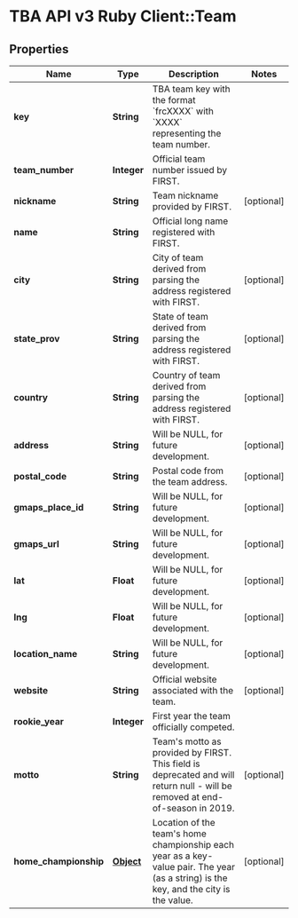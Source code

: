 # TBA API v3 Ruby Client::Team

## Properties
Name | Type | Description | Notes
------------ | ------------- | ------------- | -------------
**key** | **String** | TBA team key with the format &#x60;frcXXXX&#x60; with &#x60;XXXX&#x60; representing the team number. | 
**team_number** | **Integer** | Official team number issued by FIRST. | 
**nickname** | **String** | Team nickname provided by FIRST. | [optional] 
**name** | **String** | Official long name registered with FIRST. | 
**city** | **String** | City of team derived from parsing the address registered with FIRST. | [optional] 
**state_prov** | **String** | State of team derived from parsing the address registered with FIRST. | [optional] 
**country** | **String** | Country of team derived from parsing the address registered with FIRST. | [optional] 
**address** | **String** | Will be NULL, for future development. | [optional] 
**postal_code** | **String** | Postal code from the team address. | [optional] 
**gmaps_place_id** | **String** | Will be NULL, for future development. | [optional] 
**gmaps_url** | **String** | Will be NULL, for future development. | [optional] 
**lat** | **Float** | Will be NULL, for future development. | [optional] 
**lng** | **Float** | Will be NULL, for future development. | [optional] 
**location_name** | **String** | Will be NULL, for future development. | [optional] 
**website** | **String** | Official website associated with the team. | [optional] 
**rookie_year** | **Integer** | First year the team officially competed. | 
**motto** | **String** | Team&#39;s motto as provided by FIRST. This field is deprecated and will return null - will be removed at end-of-season in 2019. | [optional] 
**home_championship** | [**Object**](.md) | Location of the team&#39;s home championship each year as a key-value pair. The year (as a string) is the key, and the city is the value. | [optional] 


